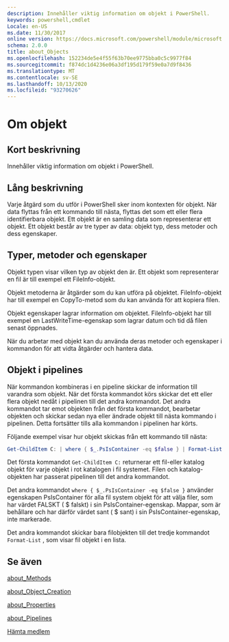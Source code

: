 ```yaml
---
description: Innehåller viktig information om objekt i PowerShell.
keywords: powershell,cmdlet
Locale: en-US
ms.date: 11/30/2017
online version: https://docs.microsoft.com/powershell/module/microsoft.powershell.core/about/about_objects?view=powershell-6&WT.mc_id=ps-gethelp
schema: 2.0.0
title: about_Objects
ms.openlocfilehash: 152234de5e4f55f63b70ee9775bba0c5c9977f84
ms.sourcegitcommit: f874dc1d4236e06a3df195d179f59e0a7d9f8436
ms.translationtype: MT
ms.contentlocale: sv-SE
ms.lasthandoff: 10/13/2020
ms.locfileid: "93270626"
---
```

# <a name="about-objects"></a>Om objekt

## <a name="short-description"></a>Kort beskrivning
Innehåller viktig information om objekt i PowerShell.

## <a name="long-description"></a>Lång beskrivning

Varje åtgärd som du utför i PowerShell sker inom kontexten för objekt. När data flyttas från ett kommando till nästa, flyttas det som ett eller flera identifierbara objekt. Ett objekt är en samling data som representerar ett objekt. Ett objekt består av tre typer av data: objekt typ, dess metoder och dess egenskaper.

## <a name="types-methods-and-properties"></a>Typer, metoder och egenskaper

Objekt typen visar vilken typ av objekt den är. Ett objekt som representerar en fil är till exempel ett FileInfo-objekt.

Objekt metoderna är åtgärder som du kan utföra på objektet.
FileInfo-objekt har till exempel en CopyTo-metod som du kan använda för att kopiera filen.

Objekt egenskaper lagrar information om objektet. FileInfo-objekt har till exempel en LastWriteTime-egenskap som lagrar datum och tid då filen senast öppnades.

När du arbetar med objekt kan du använda deras metoder och egenskaper i kommandon för att vidta åtgärder och hantera data.

## <a name="objects-in-pipelines"></a>Objekt i pipelines

När kommandon kombineras i en pipeline skickar de information till varandra som objekt. När det första kommandot körs skickar det ett eller flera objekt nedåt i pipelinen till det andra kommandot. Det andra kommandot tar emot objekten från det första kommandot, bearbetar objekten och skickar sedan nya eller ändrade objekt till nästa kommando i pipelinen.
Detta fortsätter tills alla kommandon i pipelinen har körts.

Följande exempel visar hur objekt skickas från ett kommando till nästa:

```powershell
Get-ChildItem C: | where { $_.PsIsContainer -eq $false } | Format-List
```

Det första kommandot `Get-ChildItem C:` returnerar ett fil-eller katalog objekt för varje objekt i rot katalogen i fil systemet. Filen och katalog-objekten har passerat pipelinen till det andra kommandot.

Det andra kommandot `where { $_.PsIsContainer -eq $false }` använder egenskapen PsIsContainer för alla fil system objekt för att välja filer, som har värdet FALSKT ( \$ falskt) i sin PsIsContainer-egenskap. Mappar, som är behållare och har därför värdet sant ( \$ sant) i sin PsIsContainer-egenskap, inte markerade.

Det andra kommandot skickar bara filobjekten till det tredje kommandot `Format-List` , som visar fil objekt i en lista.

## <a name="see-also"></a>Se även

[about_Methods](about_Methods.md)

[about_Object_Creation](about_Object_Creation.md)

[about_Properties](about_Properties.md)

[about_Pipelines](about_Pipelines.md)

[Hämta medlem](xref:Microsoft.PowerShell.Utility.Get-Member)
